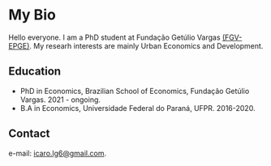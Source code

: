 # My Bio  

Hello everyone. I am a PhD student at Fundação Getúlio Vargas [(FGV-EPGE)](https://epge.fgv.br/). My researh interests are mainly Urban Economics and Development.

## Education

* PhD in Economics, Brazilian School of Economics, Fundação Getúlio Vargas. 2021 - ongoing.
* B.A in Economics, Universidade Federal do Paraná, UFPR. 2016-2020.

## Contact

e-mail: [icaro.lg6@gmail.com](icaro.lg6@gmail.com).

